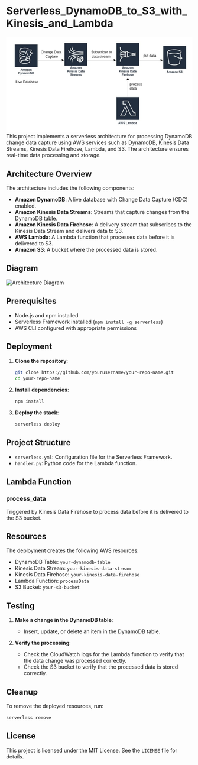 # Serverless_DynamoDB_to_S3_with_Kinesis_and_Lambda
![Alt text](doc/diagram.png)\
This project implements a serverless architecture for processing DynamoDB change data capture using AWS services such as DynamoDB, Kinesis Data Streams, Kinesis Data Firehose, Lambda, and S3. The architecture ensures real-time data processing and storage.

## Architecture Overview

The architecture includes the following components:
- **Amazon DynamoDB**: A live database with Change Data Capture (CDC) enabled.
- **Amazon Kinesis Data Streams**: Streams that capture changes from the DynamoDB table.
- **Amazon Kinesis Data Firehose**: A delivery stream that subscribes to the Kinesis Data Stream and delivers data to S3.
- **AWS Lambda**: A Lambda function that processes data before it is delivered to S3.
- **Amazon S3**: A bucket where the processed data is stored.

## Diagram

![Architecture Diagram](path/to/your/diagram.png)

## Prerequisites

- Node.js and npm installed
- Serverless Framework installed (`npm install -g serverless`)
- AWS CLI configured with appropriate permissions

## Deployment

1. **Clone the repository**:
   ```bash
   git clone https://github.com/yourusername/your-repo-name.git
   cd your-repo-name
   ```

2. **Install dependencies**:
   ```bash
   npm install
   ```

3. **Deploy the stack**:
   ```bash
   serverless deploy
   ```

## Project Structure

- `serverless.yml`: Configuration file for the Serverless Framework.
- `handler.py`: Python code for the Lambda function.

## Lambda Function

### process_data

Triggered by Kinesis Data Firehose to process data before it is delivered to the S3 bucket.

## Resources

The deployment creates the following AWS resources:

- DynamoDB Table: `your-dynamodb-table`
- Kinesis Data Stream: `your-kinesis-data-stream`
- Kinesis Data Firehose: `your-kinesis-data-firehose`
- Lambda Function: `processData`
- S3 Bucket: `your-s3-bucket`

## Testing

1. **Make a change in the DynamoDB table**:
   - Insert, update, or delete an item in the DynamoDB table.

2. **Verify the processing**:
   - Check the CloudWatch logs for the Lambda function to verify that the data change was processed correctly.
   - Check the S3 bucket to verify that the processed data is stored correctly.

## Cleanup

To remove the deployed resources, run:

```bash
serverless remove
```

## License

This project is licensed under the MIT License. See the `LICENSE` file for details.
